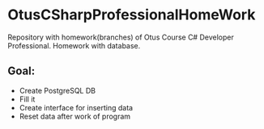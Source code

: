 # OtusCSharpProfessionalHomeWork
Repository with homework(branches) of Otus Course C# Developer Professional.
Homework with database.
## Goal:
- Create PostgreSQL DB
- Fill it
- Create interface for inserting data
- Reset data after work of program

